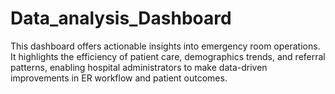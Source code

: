 # Data_analysis_Dashboard
This dashboard offers actionable insights into emergency room operations. It highlights the efficiency of patient care, demographics trends, and referral patterns, enabling hospital administrators to make data-driven improvements in ER workflow and patient outcomes.
